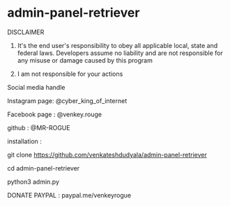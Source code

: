 # admin-panel-retriever
DISCLAIMER

1. It's the end user's responsibility to obey all applicable local, state and federal laws. 
Developers assume no liability and are not responsible for any misuse or damage caused by this program

2. I am not responsible for your actions


Social media handle

Instagram page: @cyber_king_of_internet

Facebook page : @venkey.rouge 

github    : @MR-ROGUE


installation :

git clone https://github.com/venkateshdudyala/admin-panel-retriever

cd admin-panel-retriever

python3 admin.py


DONATE
PAYPAL : paypal.me/venkeyrogue




